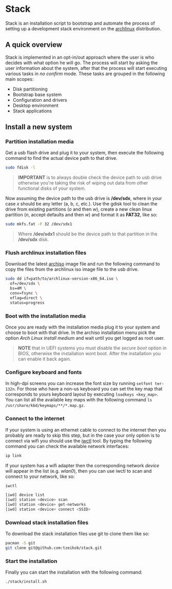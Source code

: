 # Stack

Stack is an installation script to bootstrap and automate the process of setting up a development stack environment on the [archlinux](https://archlinux.org/) distribution.

## A quick overview

Stack is implemented in an opt-in/out approach where the user is who decides with what option he will go. The process will start by asking the user information about the system, after that the process will start executing various tasks in *no confirm* mode. These tasks are grouped in the following main scopes:

* Disk partitioning
* Bootstrap base system
* Configuration and drivers
* Desktop environment
* Stack applications

## Install a new system

### Partition installation media

Get a usb flash drive and plug it to your system, then execute the following command to find the actual device path to that drive.

```sh
sudo fdisk -l
```

> **IMPORTANT** is to always double check the device path to usb drive otherwise you're taking the risk of wiping out data from other functional disks of your system.

Now assuming the device path to the usb drive is **/dev/sdx**, where in your case *x* should be any letter (a, b, c, etc.). Use the gdisk tool to clean the drive from existing partitions (*o* and then *w*), create a new clean linux partition (*n*, accept defaults and then *w*) and format it as **FAT32**, like so:

```sh
sudo mkfs.fat -F 32 /dev/sdx1
```

> Where **/dev/sdx1** should be the device path to that partition in the **/dev/sdx** disk.

### Flush archlinux installation files

Download the latest [archiso](https://archlinux.org/download/) image file and run the following command to copy the files from the archlinux iso image file to the usb drive.

```sh
sudo dd if=path/to/archlinux-version-x86_64.iso \
  of=/dev/sdx \
  bs=4M \
  conv=fsync \
  oflag=direct \
  status=progress
```

### Boot with the installation media

Once you are ready with the installation media plug it to your system and choose to boot with that drive. In the archiso installation menu pick the option *Arch Linux install medium* and wait until you get logged as root user.

> **NOTE** that in UEFI systems you must disable the *secure boot* option in BIOS, otherwise the installation wont boot. After the installation you can enable it back again.

### Configure keyboard and fonts

In high-dpi screens you can increase the font size by running `setfont ter-132n`. For those who have a non-us keyboard you can set the key map that corresponds to yours keyboard layout by executing `loadkeys <key_map>`. You can list all the available key maps with the following command `ls /usr/share/kbd/keymaps/**/*.map.gz`.

### Connect to the internet

If your system is using an ethernet cable to connect to the internet then you probably are ready to skip this step, but in the case your only option is to connect via wifi you should use the [iwctl](https://wiki.archlinux.org/title/Iwd) tool. By typing the following command you can check the available network interfaces:

```sh
ip link
```

If your system has a wifi adapter then the corresponding network *device* will appear in the list (e.g. *wlan0*), then you can use iwctl to scan and connect to your network, like so:

```sh
iwctl

[iwd] device list
[iwd] station <device> scan
[iwd] station <device> get-networks
[iwd] station <device> connect <SSID>
```

### Download stack installation files

To download the stack installation files use git to clone them like so:

```sh
pacman -S git
git clone git@github.com:tzeikob/stack.git
```

### Start the installation

Finally you can start the installation with the following command:

```sh
./stack/install.sh
```